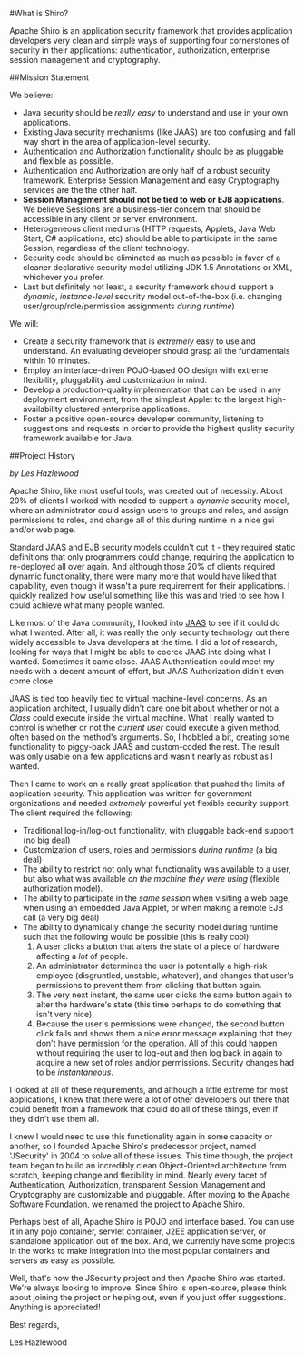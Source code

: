 <a name="WhatisShiro-WhatisShiro%3F"></a>
#What is Shiro?

Apache Shiro is an application security framework that provides application developers very clean and simple ways of supporting four cornerstones of security in their applications: authentication, authorization, enterprise session management and cryptography.

<a name="WhatisShiro-MissionStatement"></a>
##Mission Statement

We believe:

- Java security should be <em>really easy</em> to understand and use in your own applications.
- Existing Java security mechanisms (like JAAS) are too confusing and fall way short in the area of application-level security.
- Authentication and Authorization functionality should be as pluggable and flexible as possible.
- Authentication and Authorization are only half of a robust security framework. Enterprise Session Management and easy Cryptography services are the the other half.
- <b>Session Management should not be tied to web or EJB applications</b>.  We believe Sessions are a business-tier concern that should be accessible in any client or server environment.
- Heterogeneous client mediums (HTTP requests, Applets, Java Web Start, C# applications, etc) should be able to participate in the same Session, regardless of the client technology.
- Security code should be eliminated as much as possible in favor of a cleaner declarative security model utilizing JDK 1.5 Annotations or XML, whichever you prefer.
- Last but definitely not least,  a security framework should support a <em>dynamic</em>, <em>instance-level</em> security model out-of-the-box (i.e. changing user/group/role/permission assignments <em>during runtime</em>)

We will:

- Create a security framework that is <em>extremely</em> easy to use and understand.  An evaluating developer should grasp all the fundamentals within 10 minutes.
- Employ an interface-driven POJO-based OO design with extreme flexibility, pluggability and customization in mind.
- Develop a production-quality implementation that can be used in any deployment environment, from the simplest Applet to the largest high-availability clustered enterprise applications.
- Foster a positive open-source developer community, listening to suggestions and requests in order to provide the highest quality security framework available for Java.


<a name="WhatisShiro-ProjectHistory"></a>
##Project History

<em>by Les Hazlewood</em>

Apache Shiro, like most useful  tools, was created out of necessity.  About 20% of clients I worked with needed to support a <em>dynamic</em> security model, where an administrator could assign users to groups and roles, and assign permissions to roles, and change all of this during runtime in a nice gui and/or web page.

Standard JAAS and EJB security models couldn't cut it - they required static definitions that only programmers could change, requiring the application to re-deployed all over again. And although those 20% of clients required dynamic functionality, there were many more that would have liked that capability, even though it wasn't a pure requirement for their applications. I quickly realized how useful something like this was and tried to see how I could achieve what many people wanted.

Like most of the Java community, I looked into [JAAS](http://docs.oracle.com/javase/7/docs/technotes/guides/security/jaas/JAASRefGuide.html) to see if it could do what I wanted. After all, it was really the only security technology out there widely accessible to Java developers at the time. I did a <em>lot</em> of research, looking for ways that I might be able to coerce JAAS into doing what I wanted. Sometimes it came close. JAAS Authentication could meet my needs with a decent amount of effort, but JAAS Authorization didn't even come close.

JAAS is tied too heavily tied to virtual machine-level concerns. As an application architect, I usually didn't care one bit about whether or not a <em>Class</em> could execute inside the virtual machine.  What I really wanted to control is whether or not the <em>current user</em> could execute a given method, often based on the method's arguments. So, I hobbled a bit, creating some functionality to piggy-back JAAS and custom-coded the rest. The result was only usable on a few applications and wasn't nearly as robust as I wanted.

Then I came to work on a really great application that pushed the limits of application security. This application was written for government organizations and needed <em>extremely</em> powerful yet flexible security support.  The client required the following:

* Traditional log-in/log-out functionality, with pluggable back-end support (no big deal)
* Customization of users, roles and permissions <em>during runtime</em> (a big deal)
* The ability to restrict not only what functionality was available to a user, but also what was available <em>on the machine they were using</em> (flexible authorization model).
* The ability to participate in the <em>same session</em> when visiting a web page, when using an embedded Java Applet, or when making a remote EJB call (a very big deal)
* The ability to dynamically change the security model during runtime such that the following would be possible (this is really cool):
    1. A user clicks a button that alters the state of a piece of hardware affecting a _lot_ of people.
    2. An administrator determines the user is potentially a high-risk employee (disgruntled, unstable, whatever), and changes that user's permissions to prevent them from clicking that button again.
    3. The very next instant, the same user clicks the same button again to alter the hardware's state (this time perhaps to do something that isn't very nice).
    4. Because the user's permissions were changed, the second button click fails and shows them a nice error message explaining that they don't have permission for the operation.
All of this could happen without requiring the user to log-out and then log back in again to acquire a new set of roles and/or permissions. Security changes had to be <em>instantaneous</em>.



I looked at all of these requirements, and although a little extreme for most applications, I knew that there were a lot of other developers out there that could benefit from a framework that could do all of these things, even if they didn't use them all.

I knew I would need to use this functionality again in some capacity or another, so I founded Apache Shiro's predecessor project, named 'JSecurity' in 2004 to solve all of these issues. This time though, the project team began to build an incredibly clean Object-Oriented architecture from scratch, keeping change and flexibility in mind. Nearly every facet of Authentication, Authorization, transparent Session Management and Cryptography are customizable and pluggable. After moving to the Apache Software Foundation, we renamed the project to Apache Shiro.

Perhaps best of all, Apache Shiro is POJO and interface based. You can use it in any pojo container, servlet container, J2EE application server, or standalone application out of the box. And, we currently have some projects in the works to make integration into the most popular containers and servers as easy as possible.

Well, that's how the JSecurity project and then Apache Shiro was started. We're always looking to improve. Since Shiro is open-source, please think about joining the project or helping out, even if you just offer suggestions. Anything is appreciated!

Best regards,

Les Hazlewood